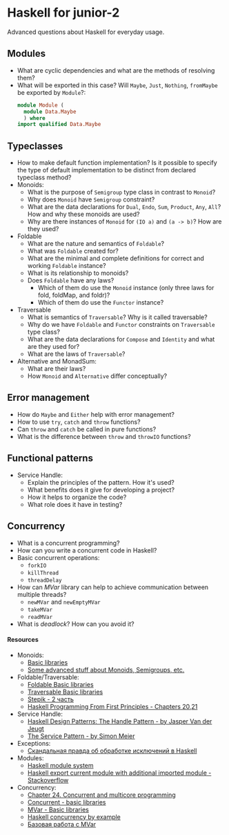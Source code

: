 # Haskell for junior-2

Advanced questions about Haskell for everyday usage.

## Modules

* What are cyclic dependencies and what are the methods of resolving them?
* What will be exported in this case? Will `Maybe`, `Just`, `Nothing`, `fromMaybe` be exported by `Module`?:
  ```haskell
  module Module (
    module Data.Maybe
    ) where
  import qualified Data.Maybe
  ```

## Typeclasses

* How to make default function implementation? Is it possible to specify the type of default implementation to be distinct from declared typeclass method?
* Monoids:
  * What is the purpose of `Semigroup` type class in contrast to `Monoid`?
  * Why does `Monoid` have `Semigroup` constraint?
  * What are the data declarations for `Dual`, `Endo`, `Sum`, `Product`, `Any`, `All`?
    How and why these monoids are used?
  * Why are there instances of `Monoid` for `(IO a)` and `(a -> b)`? How are they used?
* Foldable
  * What are the nature and semantics of `Foldable`?
  * What was `Foldable` created for?
  * What are the minimal and complete definitions for correct and working `Foldable` instance?
  * What is its relationship to monoids?
  * Does `Foldable` have any laws?
    * Which of them do use the `Monoid` instance (only three laws for fold, foldMap, and foldr)?
    * Which of them do use the `Functor` instance?
* Traversable
  * What is semantics of `Traversable`? Why is it called traversable?
  * Why do we have `Foldable` and `Functor` constraints on `Traversable` type class?
  * What are the data declarations for `Compose` and `Identity` and what are they used for?
  * What are the laws of `Traversable`?
* Alternative and MonadSum:
  * What are their laws?
  * How `Monoid` and `Alternative` differ conceptually?

## Error management

* How do `Maybe` and `Either` help with error management?
* How to use `try`, `catch` and `throw` functions?
* Can `throw` and `catch` be called in pure functions?
* What is the difference between `throw` and `throwIO` functions?

## Functional patterns

* Service Handle:
  * Explain the principles of the pattern. How it's used?
  * What benefits does it give for developing a project?
  * How it helps to organize the code?
  * What role does it have in testing?

## Concurrency

* What is a concurrent programming?
* How can you write a concurrent code in Haskell?
* Basic concurrent operations:
  * `forkIO`
  * `killThread`
  * `threadDelay`
* How can _MVar_ library can help to achieve communication between multiple threads?
  * `newMVar` and `newEmptyMVar`
  * `takeMVar`
  * `readMVar`
* What is _deadlock_? How can you avoid it?

#### Resources

* Monoids:
  * [Basic libraries](http://hackage.haskell.org/package/base-4.12.0.0/docs/Data-Monoid.html)
  * [Some advanced stuff about Monoids, Semigroups, etc.](https://medium.com/@stackdoesnotwork/magical-monoids-50da92b069f4)
* Foldable/Traversable:
  * [Foldable Basic libraries](http://hackage.haskell.org/package/base-4.12.0.0/docs/Data-Foldable.html)
  * [Traversable Basic libraries](http://hackage.haskell.org/package/base-4.12.0.0/docs/Data-Traversable.html)
  * [Stepik - 2 часть](https://stepik.org/course/693/syllabus)
  * [Haskell Programming From First Principles - Chapters 20,21](https://haskellbook.com)
* Service Handle:
  * [Haskell Design Patterns: The Handle Pattern - by Jasper Van der Jeugt](https://jaspervdj.be/posts/2018-03-08-handle-pattern.html)
  * [The Service Pattern - by Simon Meier](https://www.schoolofhaskell.com/user/meiersi/the-service-pattern)
* Exceptions:
  * [Скандальная правда об обработке исключений в Haskell](https://eax.me/haskell-exceptions/)
* Modules:
  * [Haskell module system](https://ro-che.info/articles/2012-12-25-haskell-module-system-p1)
  * [Haskell export current module with additional imported module - Stackoverflow](https://stackoverflow.com/questions/18035458/haskell-export-current-module-with-additional-imported-module)
* Concurrency:
  * [Chapter 24. Concurrent and multicore programming](http://book.realworldhaskell.org/read/concurrent-and-multicore-programming.html)
  * [Concurrent - basic libraries](https://hackage.haskell.org/package/base-4.12.0.0/docs/Control-Concurrent.html)
  * [MVar - Basic libraries](http://hackage.haskell.org/package/base-4.12.0.0/docs/Control-Concurrent-MVar.html)
  * [Haskell concurrency by example](https://github.com/crabmusket/haskell-simple-concurrency)
  * [Базовая работа с MVar](https://ruhaskell.org/posts/theory/2015/02/13/mvars.html)
